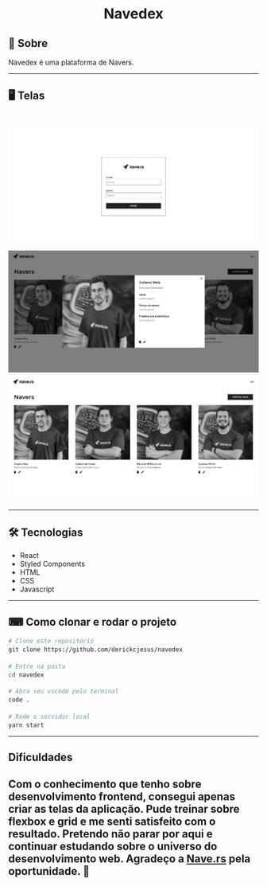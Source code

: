 <h1 align="center">Navedex</h1>

## 📔 Sobre
  Navedex é uma plataforma de Navers. 
  
---

## 🖥 Telas
<h1 align="center">
  <img alt="login" src="./public/screenshots/login.png" />
  <img alt="navers" src="./public/screenshots/modalNaver.png" />
  <img alt="modal naver" src="./public/screenshots/navers.png" />
</h1>

---

## 🛠 Tecnologias 

- React
- Styled Components
- HTML
- CSS
- Javascript

---

## ⌨ Como clonar e rodar o projeto
```bash
# Clone este repositório
git clone https://github.com/derickcjesus/navedex

# Entre na pasta
cd navedex

# Abra seu vscode pelo terminal
code .

# Rode o servidor local
yarn start

```

---

## Dificuldades
  Com o conhecimento que tenho sobre desenvolvimento frontend, consegui apenas criar as telas da aplicação. Pude treinar sobre flexbox e grid e me senti satisfeito com o resultado. Pretendo não parar por aqui e continuar estudando sobre o universo do desenvolvimento web. Agradeço a [Nave.rs](https://nave.rs/) pela oportunidade. :rocket:
---
